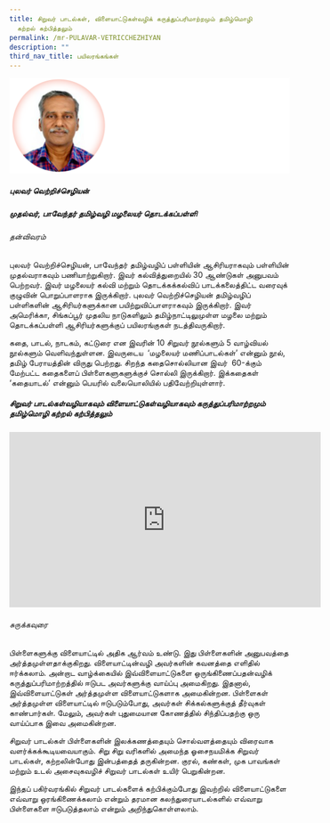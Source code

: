 ```yaml
---
title: சிறுவர் பாடல்கள், விளையாட்டுகள்வழிக் கருத்துப்பரிமாற்றமும் தமிழ்மொழி
  கற்றல் கற்பித்தலும்
permalink: /mr-PULAVAR-VETRICCHEZHIYAN
description: ""
third_nav_title: பயிலரங்கங்கள்
---
```

![](/images/Pulavar1.png)
##### **புலவர்** **வெற்றிச்செழியன்**
##### முதல்வர், பாவேந்தர் தமிழ்வழி மழலையர் தொடக்கப்பள்ளி

###### தன்விவரம்

புலவர் வெற்றிச்செழியன், பாவேந்தர் தமிழ்வழிப் பள்ளியின் ஆசிரியராகவும் பள்ளியின் முதல்வராகவும் பணியாற்றுகிறார். இவர் கல்வித்துறையில் 30 ஆண்டுகள் அனுபவம் பெற்றவர். இவர் மழலையர் கல்வி மற்றும் தொடக்கக்கல்விப் பாடக்கலைத்திட்ட வரைவுக் குழுவின் பொறுப்பாளராக இருக்கிறார். புலவர் வெற்றிச்செழியன் தமிழ்வழிப் பள்ளிகளின் ஆசிரியர்களுக்கான பயிற்றுவிப்பாளராகவும் இருக்கிறார். இவர் அமெரிக்கா, சிங்கப்பூர் முதலிய நாடுகளிலும் தமிழ்நாட்டிலுமுள்ள மழலை மற்றும் தொடக்கப்பள்ளி ஆசிரியர்களுக்குப் பயிலரங்குகள் நடத்திவருகிறார்.

கதை, பாடல், நாடகம், கட்டுரை என இவரின் 10 சிறுவர் நூல்களும் 5 வாழ்வியல் நூல்களும் வெளிவந்துள்ளன. இவருடைய  ‘மழலையர் மணிப்பாடல்கள்’ என்னும் நூல், தமிழ் பேராயத்தின் விருது பெற்றது. சிறந்த கதைசொல்லியான இவர்  60\-க்கும் மேற்பட்ட கதைகளைப் பிள்ளைகளுகளுக்குச் சொல்லி இருக்கிறார். இக்கதைகள்  ‘கதையாடல்’ என்னும் பெயரில் வலையொலியில் பதிவேற்றியுள்ளார்.

##### சிறுவர் பாடல்கள்வழியாகவும் விளையாட்டுகள்வழியாகவும் கருத்துப்பரிமாற்றமும் தமிழ்மொழி கற்றல் கற்பித்தலும்

<iframe width="560" height="315" src="https://www.youtube.com/embed/PRAaagDlsgI?controls=0" title="YouTube video player" frameborder="0" allow="accelerometer; autoplay; clipboard-write; encrypted-media; gyroscope; picture-in-picture" allowfullscreen></iframe>

###### சுருக்கவுரை

பிள்ளைகளுக்கு விளையாட்டில் அதிக ஆர்வம் உண்டு. இது பிள்ளைகளின் அனுபவத்தை அர்த்தமுள்ளதாக்குகிறது. விளையாட்டின்வழி அவர்களின் கவனத்தை எளிதில் ஈர்க்கலாம். அன்றாட வாழ்க்கையில் இவ்விளையாட்டுகளை ஒருங்கிணைப்பதன்வழிக் கருத்துப்பரிமாற்றத்தில் ஈடுபட அவர்களுக்கு வாய்ப்பு அமைகிறது. இதனால், இவ்விளையாட்டுகள் அர்த்தமுள்ள விளையாட்டுகளாக அமைகின்றன. பிள்ளைகள் அர்த்தமுள்ள விளையாட்டில் ஈடுபடும்போது, அவர்கள் சிக்கல்களுக்குத் தீர்வுகள் காண்பார்கள். மேலும், அவர்கள் புதுமையான கோணத்தில் சிந்திப்பதற்கு ஒரு வாய்ப்பாக இவை அமைகின்றன.

சிறுவர் பாடல்கள் பிள்ளைகளின் இலக்கணத்தையும் சொல்வளத்தையும் விரைவாக வளர்க்கக்கூடியவையாகும். சிறு சிறு வரிகளில் அமைந்த ஓசைநயமிக்க சிறுவர் பாடல்கள், கற்றலின்போது இன்பத்தைத் தருகின்றன. குரல், கண்கள், முக பாவங்கள் மற்றும் உடல் அசைவுகவழிச் சிறுவர் பாடல்கள் உயிர் பெறுகின்றன.

இந்தப் பகிர்வரங்கில் சிறுவர் பாடல்களைக் கற்பிக்கும்போது இவற்றில் விளையாட்டுகளை எவ்வாறு ஒரங்கிணைக்கலாம் என்றும் தரமான கலந்துரையாடல்களில் எவ்வாறு பிள்ளைகளை ஈடுபடுத்தலாம் என்றும் அறிந்துகொள்ளலாம்.